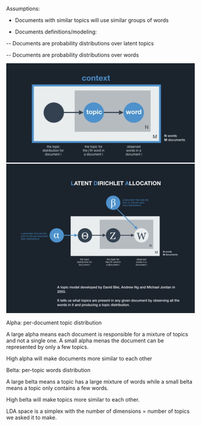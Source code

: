 Assumptions:

- Documents with similar topics will use similar groups of words

- Documents definitions/modeling:

-- Documents are probability distributions over latent topics

-- Documents are probability distributions over words


<img src = model.png>

<img src = LDA_model.png>

Alpha: per-document topic distribution

A large alpha means each document is responsible for a mixture of topics and not a single one. A small alpha menas the document can be represented by only a few topics.

High alpha will make documents more similar to each other

Belta: per-topic words distribution

A large belta means a topic has a large mixture of words while a small belta means a topic only contains a few words.

High belta will make topics more similar to each other.


LDA space is a simplex with the number of dimensions = number of topics we asked it to make.


